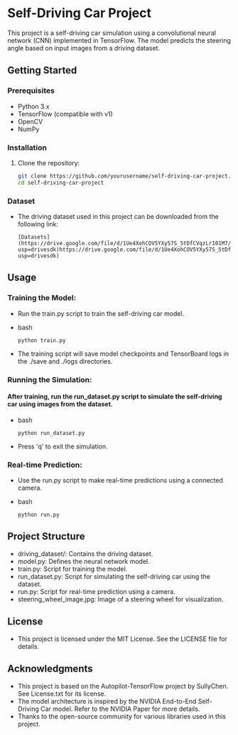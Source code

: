 # Self-Driving Car Project

This project is a self-driving car simulation using a convolutional neural network (CNN) implemented in TensorFlow. The model predicts the steering angle based on input images from a driving dataset.

## Getting Started

### Prerequisites

- Python 3.x
- TensorFlow (compatible with v1)
- OpenCV
- NumPy

### Installation

1. Clone the repository:

   ```bash
   git clone https://github.com/yourusername/self-driving-car-project.git
   cd self-driving-car-project
### Dataset
- The driving dataset used in this project can be downloaded from the following link:

      [Datasets](https://drive.google.com/file/d/1Ue4XohCOV5YXy57S_5tDfCVqzLr101M7/view?usp=drivesdk)https://drive.google.com/file/d/1Ue4XohCOV5YXy57S_5tDfCVqzLr101M7/view?usp=drivesdk)
  
## Usage
### Training the Model:

- Run the train.py script to train the self-driving car model.

- bash

      python train.py
- The training script will save model checkpoints and TensorBoard logs in the ./save and ./logs directories.

### Running the Simulation:

#### After training, run the run_dataset.py script to simulate the self-driving car using images from the dataset.

- bash

      python run_dataset.py

- Press 'q' to exit the simulation.

### Real-time Prediction:

- Use the run.py script to make real-time predictions using a connected camera.

- bash 

      python run.py

## Project Structure

- driving_dataset/: Contains the driving dataset.
- model.py: Defines the neural network model.
- train.py: Script for training the model.
- run_dataset.py: Script for simulating the self-driving car using the dataset.
- run.py: Script for real-time prediction using a camera.
- steering_wheel_image.jpg: Image of a steering wheel for visualization.

## License

- This project is licensed under the MIT License. See the LICENSE file for details.

## Acknowledgments

- This project is based on the Autopilot-TensorFlow project by SullyChen. See License.txt for its license.
- The model architecture is inspired by the NVIDIA End-to-End Self-Driving Car model. Refer to the NVIDIA Paper for more details.
- Thanks to the open-source community for various libraries used in this project.
